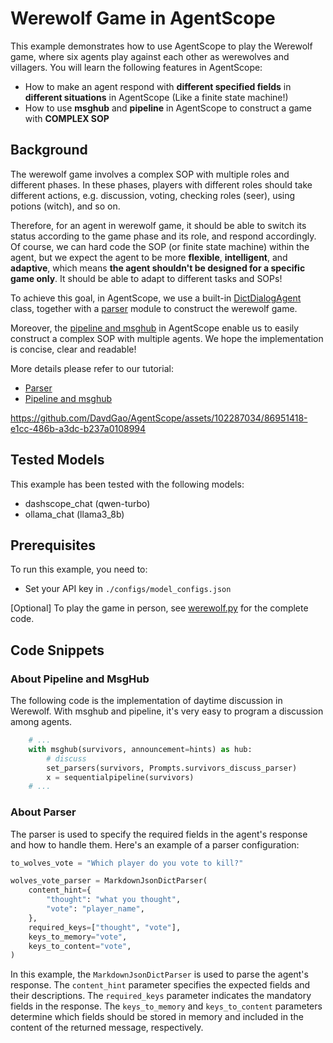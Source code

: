 
# Werewolf Game in AgentScope

This example demonstrates how to use AgentScope to play the Werewolf game, where six agents play against each other as werewolves and villagers.
You will learn the following features in AgentScope:

- How to make an agent respond with **different specified fields** in **different situations** in AgentScope (Like a finite state machine!)
- How to use **msghub** and **pipeline** in AgentScope to construct a game with **COMPLEX SOP**

## Background

The werewolf game involves a complex SOP with multiple roles and different phases. In these phases, players with different roles should take different actions, e.g. discussion, voting, checking roles (seer), using potions (witch), and so on.

Therefore, for an agent in werewolf game, it should be able to switch its status according to the game phase and its role, and respond accordingly.
Of course, we can hard code the SOP (or finite state machine) within the agent, but we expect the agent to be more **flexible**, **intelligent**, and **adaptive**, which means **the agent shouldn't be designed for a specific game only**. It should be able to adapt to different tasks and SOPs!

To achieve this goal, in AgentScope, we use a built-in [DictDialogAgent](https://github.com/modelscope/agentscope/blob/main/src/agentscope/agents/dict_dialog_agent.py) class, together with a [parser](https://modelscope.github.io/agentscope/en/tutorial/203-parser.html) module to construct the werewolf game.

Moreover, the [pipeline and msghub](https://modelscope.github.io/agentscope/en/tutorial/202-pipeline.html) in AgentScope enable us to easily construct a complex SOP with multiple agents. We hope the implementation is concise, clear and readable!

More details please refer to our tutorial:
- [Parser](https://modelscope.github.io/agentscope/en/tutorial/203-parser.html)
- [Pipeline and msghub](https://modelscope.github.io/agentscope/en/tutorial/202-pipeline.html)




https://github.com/DavdGao/AgentScope/assets/102287034/86951418-e1cc-486b-a3dc-b237a0108994





## Tested Models

This example has been tested with the following models:
- dashscope_chat (qwen-turbo)
- ollama_chat (llama3_8b)

## Prerequisites

To run this example, you need to:
- Set your API key in `./configs/model_configs.json`

[Optional] To play the game in person, see [werewolf.py](werewolf.py) for the complete code.


## Code Snippets

### About Pipeline and MsgHub

The following code is the implementation of daytime discussion in Werewolf. With msghub and pipeline, it's very easy to program a discussion among agents.

```python
    # ...
    with msghub(survivors, announcement=hints) as hub:
        # discuss
        set_parsers(survivors, Prompts.survivors_discuss_parser)
        x = sequentialpipeline(survivors)
    # ...
```

### About Parser

The parser is used to specify the required fields in the agent's response and how to handle them. Here's an example of a parser configuration:

```python
to_wolves_vote = "Which player do you vote to kill?"

wolves_vote_parser = MarkdownJsonDictParser(
    content_hint={
        "thought": "what you thought",
        "vote": "player_name",
    },
    required_keys=["thought", "vote"],
    keys_to_memory="vote",
    keys_to_content="vote",
)
```

In this example, the `MarkdownJsonDictParser` is used to parse the agent's response. The `content_hint` parameter specifies the expected fields and their descriptions. The `required_keys` parameter indicates the mandatory fields in the response. The `keys_to_memory` and `keys_to_content` parameters determine which fields should be stored in memory and included in the content of the returned message, respectively.
